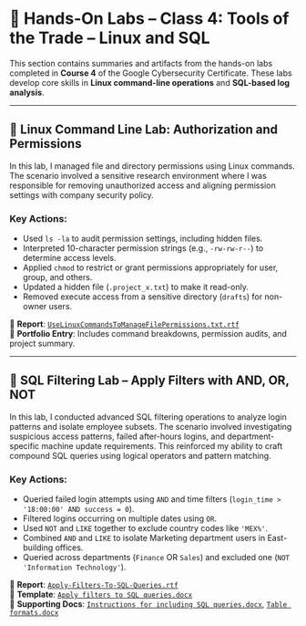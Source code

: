# 🧪 Hands-On Labs – Class 4: Tools of the Trade – Linux and SQL

This section contains summaries and artifacts from the hands-on labs completed in **Course 4** of the Google Cybersecurity Certificate. These labs develop core skills in **Linux command-line operations** and **SQL-based log analysis**.

---

## 🐧 **Linux Command Line Lab: Authorization and Permissions**

In this lab, I managed file and directory permissions using Linux commands. The scenario involved a sensitive research environment where I was responsible for removing unauthorized access and aligning permission settings with company security policy.

### Key Actions:
- Used `ls -la` to audit permission settings, including hidden files.
- Interpreted 10-character permission strings (e.g., `-rw-rw-r--`) to determine access levels.
- Applied `chmod` to restrict or grant permissions appropriately for user, group, and others.
- Updated a hidden file (`.project_x.txt`) to make it read-only.
- Removed execute access from a sensitive directory (`drafts`) for non-owner users.

📄 **Report**: [`UseLinuxCommandsToManageFilePermissions.txt.rtf`](./UseLinuxCommandsToManageFilePermissions.txt.rtf)  
📝 **Portfolio Entry**: Includes command breakdowns, permission audits, and project summary.

---

## 🧮 **SQL Filtering Lab – Apply Filters with AND, OR, NOT**

In this lab, I conducted advanced SQL filtering operations to analyze login patterns and isolate employee subsets. The scenario involved investigating suspicious access patterns, failed after-hours logins, and department-specific machine update requirements. This reinforced my ability to craft compound SQL queries using logical operators and pattern matching.

### Key Actions:
- Queried failed login attempts using `AND` and time filters (`login_time > '18:00:00' AND success = 0`).
- Filtered logins occurring on multiple dates using `OR`.
- Used `NOT` and `LIKE` together to exclude country codes like `'MEX%'`.
- Combined `AND` and `LIKE` to isolate Marketing department users in East-building offices.
- Queried across departments (`Finance` OR `Sales`) and excluded one (`NOT 'Information Technology'`).

📄 **Report**: [`Apply-Filters-To-SQL-Queries.rtf`](./Apply-Filters-To-SQL-Queries.rtf)  
📄 **Template**: [`Apply filters to SQL queries.docx`](./Apply%20filters%20to%20SQL%20queries.docx)  
📑 **Supporting Docs**: [`Instructions for including SQL queries.docx`](./Instructions%20for%20including%20SQL%20queries.docx), [`Table formats.docx`](./Table%20formats.docx)
